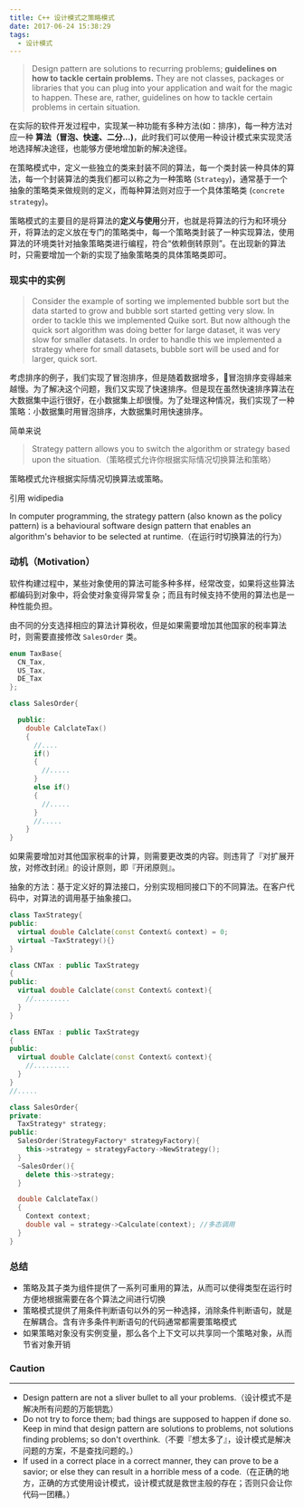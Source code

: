 ```yaml
---
title: C++ 设计模式之策略模式
date: 2017-06-24 15:38:29
tags:
  - 设计模式
---
```

> Design pattern are solutions to recurring problems; **guidelines on how to tackle certain problems.** They are not classes, packages or libraries that you can plug into your application and wait for the magic to happen. These are, rather, guidelines on how to tackle certain problems in certain situation.


在实际的软件开发过程中，实现某一种功能有多种方法(如：排序)，每一种方法对应一种 **算法（冒泡、快速、二分...)**，此时我们可以使用一种设计模式来实现灵活地选择解决途径，也能够方便地增加新的解决途径。


<!-- more -->

在策略模式中，定义一些独立的类来封装不同的算法，每一个类封装一种具体的算法，每一个封装算法的类我们都可以称之为一种策略 (`Strategy`)，通常基于一个抽象的策略类来做规则的定义，而每种算法则对应于一个具体策略类 (`concrete strategy`)。

策略模式的主要目的是将算法的**定义与使用**分开，也就是将算法的行为和环境分开，将算法的定义放在专门的策略类中，每一个策略类封装了一种实现算法，使用算法的环境类针对抽象策略类进行编程，符合“依赖倒转原则”。在出现新的算法时，只需要增加一个新的实现了抽象策略类的具体策略类即可。

### 现实中的实例

> Consider the example of sorting we implemented bubble sort but the data started to grow and bubble sort started getting very slow. In order to tackle this we implemented Quike sort. But now although the quick sort algorithm was doing better for large dataset, it was very slow for smaller datasets. In order to handle this we implemented a strategy where for small datasets, bubble sort will be used and for larger, quick sort.

考虑排序的例子，我们实现了冒泡排序，但是随着数据增多，冒泡排序变得越来越慢。为了解决这个问题，我们又实现了快速排序。但是现在虽然快速排序算法在大数据集中运行很好，在小数据集上却很慢。为了处理这种情况，我们实现了一种策略：小数据集时用冒泡排序，大数据集时用快速排序。


简单来说

> Strategy pattern allows you to switch the algorithm or strategy based upon the situation.（策略模式允许你根据实际情况切换算法和策略）

策略模式允许根据实际情况切换算法或策略。

引用 widipedia

In computer programming, the strategy pattern (also known as the policy pattern) is a behavioural software design pattern that enables an algorithm's behavior to be selected at runtime.（在运行时切换算法的行为）



### 动机（Motivation）

软件构建过程中，某些对象使用的算法可能多种多样，经常改变，如果将这些算法都编码到对象中，将会使对象变得异常复杂；而且有时候支持不使用的算法也是一种性能负担。

由不同的分支选择相应的算法计算税收，但是如果需要增加其他国家的税率算法时，则需要直接修改 `SalesOrder` 类。

```cpp
enum TaxBase{
  CN_Tax,
  US_Tax,
  DE_Tax
};

class SalesOrder{

  public:
    double CalclateTax()
    {
      //....
      if()
      {
        //.....
      }
      else if()
      {
        //.....
      }
      //.....
    }
}
```
如果需要增加对其他国家税率的计算，则需要更改类的内容。则违背了『对扩展开放，对修改封闭』的设计原则，即『开闭原则』。


抽象的方法：基于定义好的算法接口，分别实现相同接口下的不同算法。在客户代码中，对算法的调用基于抽象接口。

```cpp
class TaxStrategy{
public:
  virtual double Calclate(const Context& context) = 0;
  virtual ~TaxStrategy(){}
}

class CNTax : public TaxStrategy
{
public:
  virtual double Calclate(const Context& context){
    //.........
  }
}

class ENTax : public TaxStrategy
{
public:
  virtual double Calclate(const Context& context){
    //.........
  }
}
//.....
```

```cpp
class SalesOrder{
private:
  TaxStrategy* strategy;
public:
  SalesOrder(StrategyFactory* strategyFactory){
    this->strategy = strategyFactory->NewStrategy();
  }
  ~SalesOrder(){
    delete this->strategy;
  }

  double CalclateTax()
  {
    Context context;
    double val = strategy->Calculate(context); //多态调用
  }
}
```


### 总结

- 策略及其子类为组件提供了一系列可重用的算法，从而可以使得类型在运行时方便地根据需要在各个算法之间进行切换
- 策略模式提供了用条件判断语句以外的另一种选择，消除条件判断语句，就是在解耦合。含有许多条件判断语句的代码通常都需要策略模式
- 如果策略对象没有实例变量，那么各个上下文可以共享同一个策略对象，从而节省对象开销


###  Caution
---
- Design pattern are not a sliver bullet to all your problems.（设计模式不是解决所有问题的万能钥匙）
- Do not try to force them; bad things are supposed to happen if done so. Keep in mind that design pattern are solutions to problems, not solutions finding problems; so don't overthink.（不要『想太多了』，设计模式是解决问题的方案，不是查找问题的。）
- If used in a correct place in a correct manner, they can prove to be a savior; or else they can result in a horrible mess of a code.（在正确的地方，正确的方式使用设计模式，设计模式就是救世主般的存在；否则只会让你代码一团糟。）
